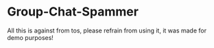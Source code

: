 # Group-Chat-Spammer

All this is against from tos, please refrain from using it, it was made for demo purposes!
